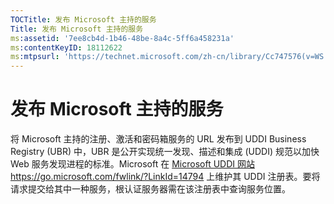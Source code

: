 ```yaml
---
TOCTitle: 发布 Microsoft 主持的服务
Title: 发布 Microsoft 主持的服务
ms:assetid: '7ee8cb4d-1b46-48be-8a4c-5ff6a458231a'
ms:contentKeyID: 18112622
ms:mtpsurl: 'https://technet.microsoft.com/zh-cn/library/Cc747576(v=WS.10)'
---
```


发布 Microsoft 主持的服务
=========================

将 Microsoft 主持的注册、激活和密码箱服务的 URL 发布到 UDDI Business Registry (UBR) 中，UBR 是公开实现统一发现、描述和集成 (UDDI) 规范以加快 Web 服务发现进程的标准。Microsoft 在 [Microsoft UDDI 网站](https://go.microsoft.com/fwlink/?linkid=14794) https://go.microsoft.com/fwlink/?LinkId=14794 上维护其 UDDI 注册表。要将请求提交给其中一种服务，根认证服务器需在该注册表中查询服务位置。
